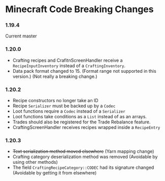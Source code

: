 # Minecraft Code Breaking Changes
### 1.19.4
Current master

### 1.20.0
- Crafting recipes and CrafitnScreenHandler receive a `RecipeInputInventory` instead of a `CraftingInventory`.
- Data pack format changed to 15. (Format range not supported in this version.) (Not really a breaking change.)

### 1.20.2
- Recipe constructors no longer take an ID
- Recipe `Serializer` must be backed up by a `Codec`
- Loot functions require a `Codec` instead of a `Serializer`
- Loot functions take conditions as a `List` instead of as an arrays.
- Trades should also be registered for the Trade Rebalance feature.
- CraftingScreenHandler receives recipes wrapped inside a `RecipeEntry`

### 1.20.3
- ~~Text serialization method moved elsewhere~~ (Yarn mapping change)
- Crafting category deserialization method was removed (Avoidable by using other methods)
- The field `CraftingRecipeCategory::CODEC` had its signature changed (Avoidable by getting it from elsewhere)
